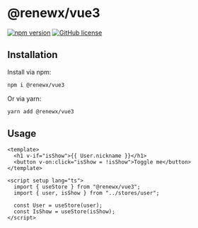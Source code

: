 # @renewx/vue3

[![npm version](https://img.shields.io/npm/v/@renewx/vue3.svg?style=flat)](https://www.npmjs.com/package/@renewx/vue3) [![GitHub license](https://img.shields.io/badge/license-MIT-blue.svg)](https://github.com/adv0cat/renewx/blob/main/LICENSE)

## Installation

Install via npm:

```bash
npm i @renewx/vue3
```

Or via yarn:

```bash
yarn add @renewx/vue3
```

## Usage

```vue
<template>
  <h1 v-if="isShow">{{ User.nickname }}</h1>
  <button v-on:click="isShow = !isShow">Toggle me</button>
</template>

<script setup lang="ts">
  import { useStore } from "@renewx/vue3";
  import { user, isShow } from "../stores/user";

  const User = useStore(user);
  const IsShow = useStore(isShow);
</script>
```
